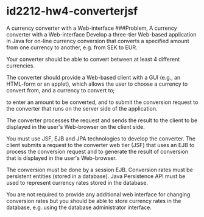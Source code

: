 # id2212-hw4-converterjsf
A currency converter with a Web-interface
###Problem, A currency converter with a Web-interface
Develop a three-tier Web-based application in Java for on-line currency conversion that converts a specified amount from one currency to another, e.g. from SEK to EUR.

Your converter should be able to convert between at least 4 different currencies.

The converter should provide a Web-based client with a GUI (e.g., an HTML-form or an applet), which allows the user to choose a currency to convert from, and a currency to convert to;

to enter an amount to be converted, and to submit the conversion request to the converter that runs on the server side of the application.

The converter processes the request and sends the result to the client to be displayed in the user's Web-browser on the client side.

You must use JSF, EJB and JPA technologies to develop the converter. The client submits a request to the converter web tier (JSF) that uses an EJB to process the conversion request and to generate the result of conversion that is displayed in the user's Web-browser.

The conversion must be done by a session EJB. Conversion rates must be persistent entities (stored in a database). Java Persistence API must be used to represent currency rates stored in the database.

You are not required to provide any additional web interface for changing conversion rates but you should be able to store currency rates in the database, e.g. using the database administrator interface.
